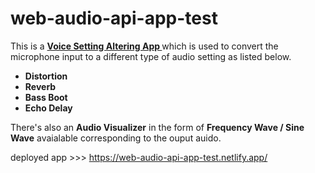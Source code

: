 # web-audio-api-app-test

This is a <a href="https://web-audio-api-app-test.netlify.app/"><b>Voice Setting Altering App
</b></a> which is used to convert the microphone input to a different type of audio setting as listed below.

<ul>
<b>
<li>Distortion</li>
<li>Reverb</li>
<li>Bass Boot</li>
<li>Echo Delay</li>
</b>
</ul>

There's also an <b>Audio Visualizer</b> in the form of <b>Frequency Wave / Sine Wave</b> avaialable corresponding to the ouput auido.

deployed app >>> https://web-audio-api-app-test.netlify.app/
